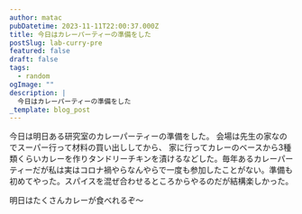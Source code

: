 ```yaml
---
author: matac
pubDatetime: 2023-11-11T22:00:37.000Z
title: 今日はカレーパーティーの準備をした
postSlug: lab-curry-pre
featured: false
draft: false
tags:
  - random
ogImage: ""
description: |
  今日はカレーパーティーの準備をした
_template: blog_post
---
```


今日は明日ある研究室のカレーパーティーの準備をした。
会場は先生の家なのでスーパー行って材料の買い出ししてから、
家に行ってカレーのベースから3種類くらいカレーを作りタンドリーチキンを漬けるなどした。毎年あるカレーパーティーだが私は実はコロナ禍やらなんやらで一度も参加したことがない。準備も初めてやった。スパイスを混ぜ合わせるところからやるのだが結構楽しかった。

明日はたくさんカレーが食べれるぞ〜
